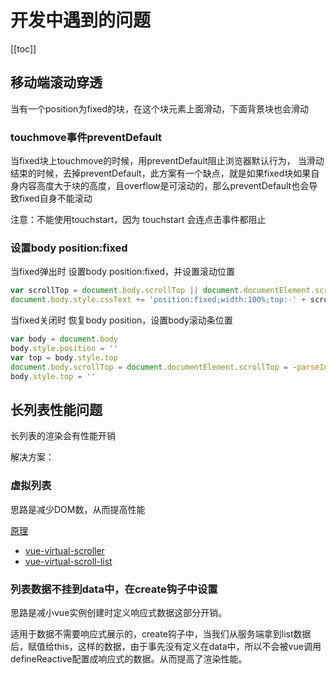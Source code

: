 # 开发中遇到的问题

[[toc]]

## 移动端滚动穿透

当有一个position为fixed的块，在这个块元素上面滑动，下面背景块也会滑动

### touchmove事件preventDefault

当fixed块上touchmove的时候，用preventDefault阻止浏览器默认行为，
当滑动结束的时候，去掉preventDefault，此方案有一个缺点，就是如果fixed块如果自身内容高度大于块的高度，且overflow是可滚动的，那么preventDefault也会导致fixed自身不能滚动

注意：不能使用touchstart，因为 touchstart 会连点击事件都阻止

### 设置body position:fixed

当fixed弹出时 设置body position:fixed，并设置滚动位置
```javascript
var scrollTop = document.body.scrollTop || document.documentElement.scrollTop
document.body.style.cssText += 'position:fixed;width:100%;top:-' + scrollTop + 'px;'
```
当fixed关闭时 恢复body position，设置body滚动条位置
```javascript
var body = document.body
body.style.position = ''
var top = body.style.top
document.body.scrollTop = document.documentElement.scrollTop = -parseInt(top)
body.style.top = ''
```

## 长列表性能问题

长列表的渲染会有性能开销

解决方案：

### 虚拟列表

思路是减少DOM数，从而提高性能

[原理](https://developers.google.com/web/updates/2016/07/infinite-scroller)

* [vue-virtual-scroller](https://github.com/Akryum/vue-virtual-scroller)
* [vue-virtual-scroll-list](https://github.com/tangbc/vue-virtual-scroll-list)

### 列表数据不挂到data中，在create钩子中设置

思路是减小vue实例创建时定义响应式数据这部分开销。

适用于数据不需要响应式展示的，create钩子中，当我们从服务端拿到list数据后，赋值给this，这样的数据，由于事先没有定义在data中，所以不会被vue调用defineReactive配置成响应式的数据。从而提高了渲染性能。